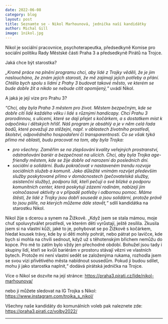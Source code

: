 ```yaml
---
date: 2022-06-08
category: blog
layout: post
title: Seznamte se - Nikol Marhounová, jednička naší kandidátky
author: Michal Gill
image: 1nikol.jpg
---
```


Nikol je sociální pracovnice, psychoterapeutka, předsedkyně Komise pro sociální politiku Rady Městské části Praha 3 a předsedkyně Pirátů na Trojce.

Jaká chce být starostka?

*„Kromě práce na plnění programu chci, aby lidé z Trojky věděli, že je jim nasloucháno, že znám jejich starosti, že mě zajímají jejich potřeby a přání. Chtěla bych spolu s lidmi z Prahy 3 budovat takové město, ve kterém se bude dobře žít a nikdo se nebude cítit opomíjený,“* uvádí Nikol. 

A jaká je její vize pro Prahu 3?

*“Chci, aby byla Praha 3 městem pro život. Městem bezpečným, kde se dobře cítí lidé každého věku i lidé s různými handicapy.  Chci Prahu 3 prorodinnou, s ulicemi, které se dají přejet s kočárkem, a s dostatkem míst k odpočinku i dětských hřišť.
Náš program je obsáhlý a je v něm celá řada bodů, které považuji za stěžejní, např. v oblastech životního prostředí, školství, odpovědného hospodaření či transparentnosti. Co se však týká přímo mé oblasti, budu pracovat na tom, aby byla Trojka:*
- *pro všechny. Zaměřím se na zlepšování kvality veřejných prostranství, odstraňování bariér a bezpečnost na ulicích. Chci, aby byla Trojka age-friendly městem, kde se žije dobře od narození do posledních dní.*
- *sociální a solidární. Budu pokračovat v nastaveném trendu rozvoje sociálních služeb a komunit. Jako důležité vnímám rozvíjet především služby poskytované přímo v domácnostech (pečovatelská služby, asistenční služby), podporu lidí, kteří pečují o své blízké a podporu komunitních center, která poskytují zázemí rodinám, nabízejí jim volnočasové aktivity a v případě potřeby i odbornou pomoc. Máme štěstí, že lidé z Trojky jsou dobří sousedé a jsou solidární, protože právě to jsou pilíře, na kterých můžeme dále stavět,“* sdílí kandidátka na starostku Nikol.

Nikol žije s dcerou a synem na Žižkově. „Když jsem se stala mámou, moje chuť spoluvytvářet prostředí, ve kterém děti vyrůstají, ještě zesílila. Zkusila jsem si na vlastní kůži, jaké to je, pohybovat se po Žižkově s kočárkem, hledat kousek trávy, kde by si děti mohly pohrát, nebo pátrat po lavičce, kde bych si mohla na chvíli sednout, když už s těhotenským břichem nemůžu do kopce. Pro mě to zatím bylo vždy jen přechodné období. Bohužel jsou tady i skupiny lidí, kteří se kvůli bariérám v prostoru stávají vězni ve vlastních bytech. Protože mi není vlastní sedět se založenýma rukama, rozhodla jsem se svou vizi přívětivého města nabídnout sousedům. Pokud ji budou sdílet, mohu ji jako starostka naplnit,“ dodává pirátská jednička na Trojce. 

Více o Nikol se dozvíte na její stránce: https://praha3.pirati.cz/lide/nikol-marhounova/

nebo ji můžete sledovat na IG Trojka s Nikol: https://www.instagram.com/trojka_s_nikol/

Všechny naše kandidáty do komunálních voleb pak naleznete zde: https://praha3.pirati.cz/volby2022/

- - -
